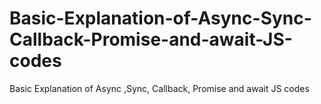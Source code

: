 # Basic-Explanation-of-Async-Sync-Callback-Promise-and-await-JS-codes
Basic Explanation of Async ,Sync, Callback, Promise and await JS codes
